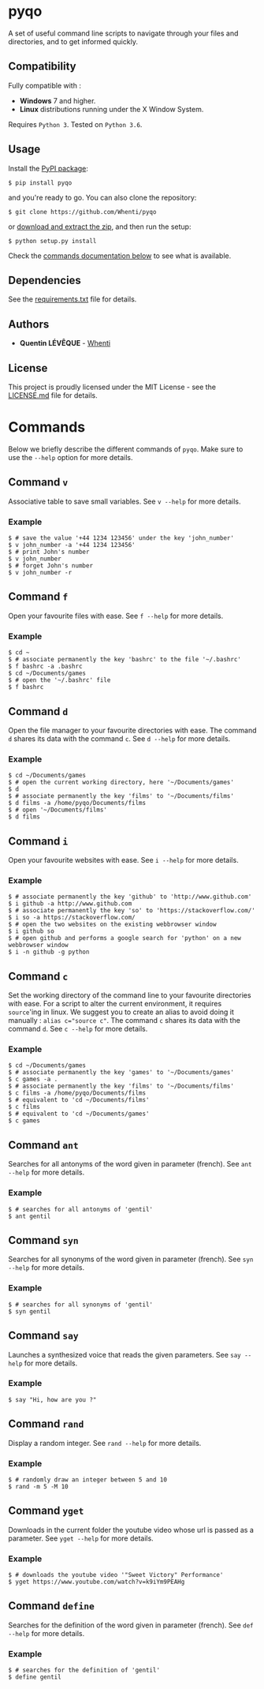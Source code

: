 
# pyqo
A set of useful command line scripts to navigate through your files and directories, and to get informed quickly.

## Compatibility
Fully compatible with :

- **Windows** 7 and higher.
- **Linux** distributions running under the X Window System.

Requires `Python 3`. Tested on `Python 3.6`.

## Usage
Install the [PyPI package](https://pypi.python.org/pypi/pyqo/):
```
$ pip install pyqo
```
and you're ready to go.
You can also clone the repository:
```
$ git clone https://github.com/Whenti/pyqo
```
or [download and extract the zip](https://github.com/Whenti/pyqo/archive/master.zip), and then run the setup:
```
$ python setup.py install
```

Check the [commands documentation below](https://github.com/Whenti/pyqo#Commands) to see what is available.

## Dependencies
See the [requirements.txt](requirements.txt) file for details.

## Authors

* **Quentin LÉVÊQUE** - [Whenti](https://github.com/Whenti)

## License
This project is proudly licensed under the MIT License - see the [LICENSE.md](LICENSE.md) file for details.

# Commands
Below we briefly describe the different commands of `pyqo`. Make sure to use the `--help` option for more details.


## Command ``v``

Associative table to save small variables. See `v --help` for more details.

### Example

```
$ # save the value '+44 1234 123456' under the key 'john_number'
$ v john_number -a '+44 1234 123456'
$ # print John's number
$ v john_number
$ # forget John's number
$ v john_number -r
```

## Command ``f``

Open your favourite files with ease. See `f --help` for more details.

### Example

```
$ cd ~
$ # associate permanently the key 'bashrc' to the file '~/.bashrc'
$ f bashrc -a .bashrc
$ cd ~/Documents/games
$ # open the '~/.bashrc' file
$ f bashrc
```

## Command ``d``

Open the file manager to your favourite directories with ease.
The command `d` shares its data with the command `c`.
See `d --help` for more details.

### Example

```
$ cd ~/Documents/games
$ # open the current working directory, here '~/Documents/games'
$ d
$ # associate permanently the key 'films' to '~/Documents/films'
$ d films -a /home/pyqo/Documents/films
$ # open '~/Documents/films'
$ d films
```

## Command ``i``

Open your favourite websites with ease. See `i --help` for more details.

### Example

```
$ # associate permanently the key 'github' to 'http://www.github.com'
$ i github -a http://www.github.com
$ # associate permanently the key 'so' to 'https://stackoverflow.com/'
$ i so -a https://stackoverflow.com/
$ # open the two websites on the existing webbrowser window
$ i github so
$ # open github and performs a google search for 'python' on a new webbrowser window
$ i -n github -g python
```

## Command ``c``

Set the working directory of the command line to your favourite directories with ease.
For a script to alter the current environment, it requires `source`'ing in linux.
We suggest you to create an alias to avoid doing it manually : `alias c="source c"`.
The command `c` shares its data with the command `d`.
See `c --help` for more details.

### Example

```
$ cd ~/Documents/games
$ # associate permanently the key 'games' to '~/Documents/games'
$ c games -a .
$ # associate permanently the key 'films' to '~/Documents/films'
$ c films -a /home/pyqo/Documents/films
$ # equivalent to 'cd ~/Documents/films'
$ c films
$ # equivalent to 'cd ~/Documents/games'
$ c games
```

## Command ``ant``

Searches for all antonyms of the word given in parameter (french). See `ant --help` for more details.

### Example

```
$ # searches for all antonyms of 'gentil'
$ ant gentil
```

## Command ``syn``

Searches for all synonyms of the word given in parameter (french). See `syn --help` for more details.

### Example

```
$ # searches for all synonyms of 'gentil'
$ syn gentil
```

## Command ``say``

Launches a synthesized voice that reads the given parameters. See `say --help` for more details.

### Example

```
$ say "Hi, how are you ?"
```

## Command ``rand``

Display a random integer. See `rand --help` for more details.

### Example

```
$ # randomly draw an integer between 5 and 10
$ rand -m 5 -M 10
```

## Command ``yget``

Downloads in the current folder the youtube video whose url is passed as a parameter. See `yget --help` for more details.

### Example

```
$ # downloads the youtube video '"Sweet Victory" Performance'
$ yget https://www.youtube.com/watch?v=k9iYm9PEAHg
```

## Command ``define``

Searches for the definition of the word given in parameter (french). See `def --help` for more details.

### Example

```
$ # searches for the definition of 'gentil'
$ define gentil
```